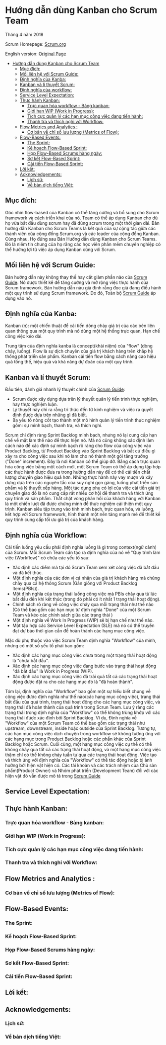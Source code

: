 ﻿# Hướng dẫn dùng Kanban cho Scrum Team

Tháng 4 năm 2018

Scrum Homepage: [Scrum.org]

English version: [Original Page]

<!-- Start Document Outline -->
* [Hướng dẫn dùng Kanban cho Scrum Team](#hướng-dẫn-dùng-kanban-cho-scrum-team)
	* [Mục đích:](#mục-đích)
	* [Mối liên hệ với Scrum Guide:](#mối-liên-hệ-với-scrum-guide)
	* [Định nghĩa của Kanba:](#định-nghĩa-của-kanba)
	* [Kanban và lí thuyết Scrum:](#kanban-và-lí-thuyết-scrum)
	* [Định nghĩa của workflow:](#định-nghĩa-của-workflow)
	* [Service Level Expectation:](#service-level-expectation)
	* [Thực hành Kanban:](#thực-hành-kanban)
		* [Trực quan hóa workflow - Bảng kanban:](#trực-quan-hóa-workflow---bảng-kanban)
		* [Giới hạn WIP (Work in Progress):](#giới-hạn-wip-work-in-progress)
		* [Tích cực quản lý các hạn mục công việc đang tiến hành:](#tích-cực-quản-lý-các-hạn-mục-công-việc-đang-tiến-hành)
		* [Thanh tra và thích nghi với Workflow:](#thanh-tra-và-thích-nghi-với-workflow)
	* [Flow Metrics and Analytics :](#flow-metrics-and-analytics-)
		* [Cơ bản về chỉ số lưu lượng (Metrics of Flow):](#cơ-bản-về-chỉ-số-lưu-lượng-metrics-of-flow)
	* [Flow-Based Events:](#flow-based-events)
		* [The Sprint:](#the-sprint)
		* [Kế hoạch Flow-Based Sprint:](#kế-hoạch-flow-based-sprint)
		* [Họp Flow-Based Scrums hàng ngày:](#họp-flow-based-scrums-hàng-ngày)
		* [Sơ kết Flow-Based Sprint:](#sơ-kết-flow-based-sprint)
		* [Cải tiến Flow-Based Sprint:](#cải-tiến-flow-based-sprint)
	* [Lời kết:](#lời-kết)
	* [Acknowledgements:](#acknowledgements)
		* [Lịch sử:](#lịch-sử)
		* [Về bản dịch tiếng Việt:](#về-bản-dịch-tiếng-việt)
<!-- End Document Outline -->

## Mục đích:
Góc nhìn flow-based của Kanban có thể tăng cường và bổ sung cho Scrum framework và cách triển khai của nó. Team có thể áp dụng Kanban cho dù họ vừa bắt đầu dùng scrum hay đã dùng scrum trong một thời gian dài. Bản hướng dẫn Kanban cho Scrum Teams là kết quả của sự cộng tác giữa các thành viên của cộng đồng Scrum.org và các leader của cộng đồng Kanban. Cùng nhau, Họ đứng sau Bản Hướng dẫn dùng Kanban cho Scrum Teams. Đó là niềm tin chung của họ rằng các học viên phần mềm chuyên nghiệp có thể hưởng lợi từ việc áp dụng Kanban cùng với Scrum.

## Mối liên hệ với Scrum Guide:
Bản hướng dẫn này không thay thế hay cắt giảm phần nào của [Scrum Guide]. Nó được thiết kế để tăng cường và mở rộng việc thực hành của Scrum framework. Bản hướng dẫn nàu giả định rằng đọc giả đang điều hành một quy trình sử dụng Scrum framework. Do đó, Toàn bộ [Scrum Guide] áp dụng vào nó.

## Định nghĩa của Kanba:
Kanban (n): một chiến thuật để cải tiến dòng chảy giá trị của các bên liên quan thông qua một quy trình mà nó dùng một hệ thống trực quan, Hạn chế công việc kéo dài.

Trung tâm của định nghĩa kanba là concept(khái niệm) của "flow" (dòng chảy, luồng). Flow là sự dịch chuyên của giá trị khách hàng trên khắp hệ thống phát triển sản phẩm. Kanban cải tiến flow bằng cách nâng cao hiệu quả tổng thể, hiệu quả và khả năng dự đoán của một quy trình.
## Kanban và lí thuyết Scrum:
Đầu tiên, đánh giá nhanh lý thuyết chính của [Scrum Guide]:

* Scrum được xây dựng dựa trên lý thuyết quản lý tiến trình thực nghiệm, hay thực nghiệm luận. 
* Lý thuyết này chỉ ra rằng tri thức đến từ kinh nghiệm và việc ra quyết định được dựa trên những gì đã biết. 
* Ba yếu tố nòng cốt tạo thành một mô hình quản lý tiến trình thực nghiệm gồm: sự minh bạch,
thanh tra, và thích nghi.

Scrum chỉ định ràng Sprint Backlog minh bạch, nhưng nó lại cung cấp hạn chế về mặt làm thế nào để thực hiện nó. Mà nó cũng không xác định làm cách nào để xác định sự minh bạch rõ ràng cho flow của công việc vào Product Backlog, từ Product Backlog vào Sprint Backlog và bất cứ điều gì xảy ra cho công việc sau khi nó làm cho nó thành một gói tăng trưởng ("Done" increment). Đây là nơi Kanban có thể giúp đỡ. Bằng cách trực quan hóa công việc bằng một cách mới, một Scrum Team có thể áp dụng tập hợp các thực hành được đưa ra trong hướng dẫn này để có thể cải tiến chất lượng chuyển giao hiệu quả hơn. Những thực hành này vay mượn và xây dựng dựa trên các nguyên tắc của suy nghĩ gọn gàng, luồng phát triển sản phẩm và lý thuyết xếp hàng.
Một tác dụng phụ có lợi của việc cải tiến giá trị chuyển giao đó là nó cung cấp rất nhiều cơ hội để thanh tra và thích ứng quy trình và sản phẩm. Thắt chặt vòng phản hồi của khách hàng với Kanban là một chiến lượt đã được chứng minh để thực nghiệm cải thiện một quy trình.
Kanban siêu tập trung vào tính minh bạch, trực quan hóa, và luồng, kết hợp với Scrum framework, hình thành một nền tảng mạnh mẽ để thiết kế quy trình cung cấp tối ưu giá trị của khách hàng.

## Định nghĩa của Workflow:
Cái tiến luồng yêu cầu phải định nghĩa luồng là gì trong context(ngữ cảnh) của Scrum. Mỗi Scrum Team cần tạo ra định nghĩa của nó về "Quy trình làm việc (Workflow)" có chứa các yếu tố sau:
* Xác định các điểm mà tại đó Scrum Team xem xét công việc đã bắt đầu và đã kết thúc.
* Một định nghĩa của các đơn vị cá nhân của giá trị khách hàng mà chúng chảy qua cả hệ thống Scrum (Gần giống với Product Backlog Items(PBIs)).
* Một định nghĩa của trạng thái luồng công việc mà PBIs chảy qua từ lúc bắt đầu đến khi kết thúc (trong đó phải có ít nhất 1 trạng thái hoạt động).
* Chính sách rõ ràng về công việc chảy qua mỗi trạng thái như thế nào (Có thể bao gồm các hạn mục từ định nghĩa "Done" của một Scrum Team và kéo các chính sách giữa các trạng thái ) 
* Một định nghĩa về Work In Progress (WIP) sẽ bị hạn chế như thế nào.
* Một tập hợp các Service Level Expectation (SLE) mà nó có thể truyền đạt dự báo thời gian cần để hoàn thành các hạng mục công việc.

Mặc dù phụ thuộc vào việc Scrum Team định nghĩa "Workflow" của mình, nhưng có một số yếu tố phải bao gồm:
* Xác định các hạng mục công việc chưa trong một trạng thái hoạt động là "chưa bắt đầu".
* Xác định các hạng mục công việc đang bước vào trạng thái hoạt động "đã bắt đầu" là Work in Progress (WIP).
* Xác định các hạng mục công việc đã trải quả tất cả các trạng thái hoạt động được đặt ra cho các hạng mục đó là "đã hoàn thành".

Tóm lại, định nghĩa của "Workflow" bao gồm một sự hiểu biết chung về công việc đươc định nghĩa như thế nào(các hạng mục cộng việc), trạng thái bắt đầu của quá trình, trạng thái hoạt động cho các hạng mục công việc, và trạng thái đã hoàn thành của quá trình trong Scrun Team. 
Lưu ý ràng các trạng thái trong định nghĩa của "Workflow" có thể không trùng khớp với các trạng thái được xác định bởi Sprint Backlog. Ví dụ, Định nghĩa về "Workflow" của một Scrum Team có thể bao gồm các trạng thái như upstream, downstream, inside hoặc outside của Sprint Backlog. Tương tự, các hạn mục công việc dịch chuyện trong workflow sẽ không tương ứng với các hạng mục trong Product Backlog hoặc các phần khác của Sprint Backlog hoặc Scrum. Cuối cùng, một hạng mục công việc cụ thể có thể không chảy qua tất cả các trạng thái hoạt động, và một hạng mục công việc thậm chí có thể không chảy tuần tự qua các trạng thái hoạt động.
Việc tạo và thích ứng với định nghĩa của "Workflow" có thể tác động hoặc bị ảnh hưởng bởi hiện vật hiện có. Các tài khoản và các trách nhiệm của Chủ sản phẩm(Product Owner) và Nhóm phát triển (Development Team) đối với các hiện vật đó vẫn được mô tả trong [Scrum Guide]

## Service Level Expectation:
## Thực hành Kanban:
### Trực quan hóa workflow - Bảng kanban:
### Giới hạn WIP (Work in Progress):
### Tích cực quản lý các hạn mục công việc đang tiến hành:
### Thanh tra và thích nghi với Workflow:
## Flow Metrics and Analytics :
### Cơ bản về chỉ số lưu lượng (Metrics of Flow):
## Flow-Based Events:
### The Sprint:
### Kế hoạch Flow-Based Sprint:
### Họp Flow-Based Scrums hàng ngày:
### Sơ kết Flow-Based Sprint:
### Cải tiến Flow-Based Sprint:
## Lời kết:
## Acknowledgements:
### Lịch sử:
### Về bản dịch tiếng Việt:


[//]: #
[Scrum.org]: <https://www.scrum.org>
[Original Page]: <https://scrumorg-website-prod.s3.amazonaws.com/drupal/2018-04/2018%20Kanban%20Guide%20for%20Scrum%20Teams_0.pdf>
[Scrum Guide]: <https://www.scrumguides.org/scrum-guide.html>

